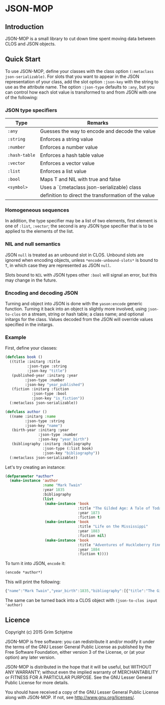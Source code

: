 # JSON-MOP

## Introduction

JSON-MOP is a small library to cut down time spent moving data between
CLOS and JSON objects.

## Quick Start

To use JSON-MOP, define your classes with the class option
`(:metaclass json-serializable)`. For slots that you want to appear in
the JSON representation of your class, add the slot option `:json-key`
with the string to use as the attribute name. The option `:json-type`
defaults to `:any`, but you can control how each slot value is
transformed to and from JSON with one of the following:

### JSON type specifiers

Type          | Remarks
--------------|--------------------------------------------
`:any`        | Guesses the way to encode and decode the value 
`:string`     | Enforces a string value
`:number`     | Enforces a number value
`:hash-table` | Enforces a hash table value
`:vector`     | Enforces a vector value
`:list`       | Enforces a list value
`:bool`       | Maps T and NIL with true and false
`<symbol>`    | Uses a `(:metaclass json-serializable) class
              | definition to direct the transformation of the value

### Homogeneous sequences

In addition, the type specifier may be a list of two elements, first
element is one of `:list`, `:vector`; the second is any JSON type
specifier that is to be applied to the elements of the list.

### NIL and null semantics

JSON `null` is treated as an unbound slot in CLOS. Unbound slots are
ignored when encoding objects, unless `*encode-unbound-slots*` is
bound to `T`, in which case they are represented as JSON `null`.

Slots bound to `NIL` with JSON types other `:bool` will signal an
error, but this may change in the future.

### Encoding and decoding JSON

Turning and object into JSON is done with the `yason:encode` generic
function. Turning it back into an object is slightly more involved,
using `json-to-clos` on a stream, string or hash table; a class name;
and optional initargs for the class. Values decoded from the JSON will
override values specified in the initargs.

### Example

First, define your classes:

```lisp
(defclass book ()
  ((title :initarg :title
          :json-type :string
          :json-key "title")
   (published-year :initarg :year
         :json-type :number
         :json-key "year_published")
   (fiction :initarg :fiction
            :json-type :bool
            :json-key "is_fiction"))
  (:metaclass json-serializable))

(defclass author ()
  ((name :initarg :name
         :json-type :string
         :json-key "name")
   (birth-year :initarg :year
               :json-type :number
               :json-key "year_birth")
   (bibliography :initarg :bibliography
                 :json-type (:list book)
                 :json-key "bibliography"))
  (:metaclass json-serializable))
```

Let's try creating an instance:

```lisp
(defparameter *author*
  (make-instance 'author
                 :name "Mark Twain"
                 :year 1835
                 :bibliography
                 (list
                  (make-instance 'book
                                 :title "The Gilded Age: A Tale of Today"
                                 :year 1873
                                 :fiction t)
                  (make-instance 'book
                                 :title "Life on the Mississippi"
                                 :year 1883
                                 :fiction nil)
                  (make-instance 'book
                                 :title "Adventures of Huckleberry Finn"
                                 :year 1884
                                 :fiction t))))
```

To turn it into JSON, `encode` it:

```lisp
(encode *author*)
```

This will print the following:

```javascript
{"name":"Mark Twain","year_birth":1835,"bibliography":[{"title":"The Gilded Age: A Tale of Today","year_published":1873,"is_fiction":true},{"title":"Life on the Mississippi","year_published":1883,"is_fiction":false},{"title":"Adventures of Huckleberry Finn","year_published":1884,"is_fiction":true}]}
```

The same can be turned back into a CLOS object with `(json-to-clos input 'author)`

## Licence

Copyright (c) 2015 Grim Schjetne

JSON-MOP is free software: you can redistribute it and/or modify
it under the terms of the GNU Lesser General Public License as
published by the Free Software Foundation, either version 3 of the
License, or (at your option) any later version.

JSON-MOP is distributed in the hope that it will be useful, but
WITHOUT ANY WARRANTY; without even the implied warranty of
MERCHANTABILITY or FITNESS FOR A PARTICULAR PURPOSE.  See the GNU
Lesser General Public License for more details.

You should have received a copy of the GNU Lesser General Public
License along with JSON-MOP.  If not, see
<http://www.gnu.org/licenses/>.
